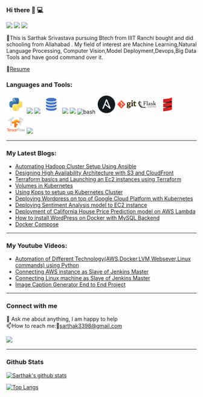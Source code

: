 ### Hi there  :wave: 💻

<p><a href="https://www.linkedin.com/in/sarthak-srivastava-bb3608157/"><img src="https://img.shields.io/badge/linkedin-%230077B5.svg?&style=for-the-badge&logo=linkedin&logoColor=white" height=25></a> <a href="https://medium.com/@sarthak3398"><img src="https://img.shields.io/badge/medium-%2312100E.svg?&style=for-the-badge&logo=medium&logoColor=white" height=25></a> <a href="https://kaggle.com/sarthak3398"><img src="https://avatars0.githubusercontent.com/u/1336944?s=200&v=4" height=25></a></p>

:boy:This is Sarthak Srivastava pursuing Btech from IIIT Ranchi bought and did schooling from Allahabad . My field of interest are Machine Learning,Natural Language Processing, Computer Vision,Model Deployment,Devops,Big Data Tools and have good command over it. 

📝[Resume]()<br>

### Languages and Tools:

<p><img src="https://raw.githubusercontent.com/github/explore/80688e429a7d4ef2fca1e82350fe8e3517d3494d/topics/python/python.png" height=50>
  <img src="https://raw.githubusercontent.com/itsksaurabh/itsksaurabh/master/assets/docker.gif" height=50> 
  <img src="https://raw.githubusercontent.com/itsksaurabh/itsksaurabh/master/assets/k8s.gif" height=50> 
  <img src="https://raw.githubusercontent.com/github/explore/80688e429a7d4ef2fca1e82350fe8e3517d3494d/topics/sql/sql.png" height=50> 
<img src="https://raw.githubusercontent.com/itsksaurabh/itsksaurabh/master/assets/aws.gif" height=50>
  <img src="https://simpleicons.org/icons/googlecloud.svg" height=50>
  <img src="https://www.vectorlogo.zone/logos/gnu_bash/gnu_bash-icon.svg" alt="bash" width="40" height="40"/>
  <img src="https://raw.githubusercontent.com/github/explore/80688e429a7d4ef2fca1e82350fe8e3517d3494d/topics/ansible/ansible.png" height=50> 
  <img src="https://raw.githubusercontent.com/github/explore/80688e429a7d4ef2fca1e82350fe8e3517d3494d/topics/git/git.png" height=50> 
  <img src="https://raw.githubusercontent.com/github/explore/80688e429a7d4ef2fca1e82350fe8e3517d3494d/topics/flask/flask.png" height=50> 
  <img src="https://raw.githubusercontent.com/github/explore/80688e429a7d4ef2fca1e82350fe8e3517d3494d/topics/scala/scala.png" height=50> 
  <img src="https://raw.githubusercontent.com/github/explore/80688e429a7d4ef2fca1e82350fe8e3517d3494d/topics/tensorflow/tensorflow.png" height=50>
<img src="https://raw.githubusercontent.com/itsksaurabh/itsksaurabh/master/assets/terraform.gif" height=50></p>

---

### My Latest Blogs:<br>

- [Automating Hadoop Cluster Setup Using Ansible](https://sarthak3398.medium.com/automating-hadoop-cluster-setup-using-ansible-687b2f58d7d6)<br>
- [Designing High Availability Architecture with S3 and CloudFront](https://sarthak3398.medium.com/designing-high-availability-architecture-with-s3-and-cloudfront-67684d6aa879)<br>
- [Terraform basics and Launching an Ec2 instances using Terraform](https://medium.com/analytics-vidhya/terraform-basics-and-launching-an-ec2-instances-using-terraform-7c9fe0a60421?source=friends_link&sk=0948b7680c25f779d05e10b739a64497)<br>
- [Volumes in Kubernetes](https://medium.com/analytics-vidhya/volumes-in-kubernetes-fa9f50ce4c8f?source=friends_link&sk=4eb1b850d69cc306dad9460006d551c4)<br>
- [Using Kops to setup up Kubernetes Cluster](https://medium.com/analytics-vidhya/using-kops-to-setup-up-kubernetes-cluster-f83d83139f6a?source=friends_link&sk=8ccf63d0695e92a1c4d8da715bdf84a8)<br>
- [Deploying Wordpress on top of Google Cloud Platform with Kubernetes](https://medium.com/@sarthak3398/deploying-wordpress-on-top-of-google-cloud-platform-with-kubernetes-b502347bbd4e)<br>
- [Deploying Sentiment Analysis model to EC2 instance](https://medium.com/@sarthak3398/deploying-sentiment-analysis-model-to-ec2-instance-c3e8ad900e98)<br>
- [Deployment of California House Price Prediction model on AWS Lambda](https://medium.com/@sarthak3398/deployment-of-california-house-price-prediction-model-on-aws-331ead5738b6)<br>
- [How to install WordPress on Docker with MySQL Backend](https://medium.com/@sarthak3398/how-to-install-wordpress-on-docker-using-mysql-backend-1611641d14ac)<br>
- [Docker Compose](https://medium.com/@sarthak3398/docker-compose-afcfc9586dbd)

---

### My Youtube Videos:<br>
- [Automation of Different Technology(AWS,Docker,LVM,Websever,Linux commands) using Python](https://youtu.be/D-grbG5-z-w)<br>
- [Connecting AWS instance as Slave of Jenkins Master](https://youtu.be/-MJ1VdEMc9s)<br>
- [Connecting Linux machine as Slave of Jenkins Master](https://youtu.be/rNOS9hAo_sQ)<br>
- [Image Caption Generator End to End Project](https://youtu.be/d-ncJHuH8JM)<br>

---

### Connect with me
💬 Ask me about anything, I am happy to help<br>
:mailbox:How to reach me::email:sarthak3398@gmail.com 
<p>                <a href="https://www.instagram.com/sarthak_sriw/"><img src="https://cdn.jsdelivr.net/npm/simple-icons@v3/icons/instagram.svg" height=25></a></p>

---

### Github Stats
[![Sarthak's github stats](https://github-readme-stats.vercel.app/api?username=sarthak-sriw)](https://github.com/sarthak-sriw/github-readme-stats)

[![Top Langs](https://github-readme-stats.vercel.app/api/top-langs/?username=sarthak-sriw)](https://github.com/sarthak-sriw/github-readme-stats)

